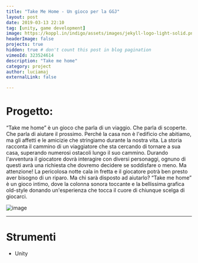 ```yaml
---
title: "Take Me Home - Un gioco per la GGJ"
layout: post
date: 2019-03-13 22:10
tag: [unity, game development]
image: https://koppl.in/indigo/assets/images/jekyll-logo-light-solid.png
headerImage: false
projects: true
hidden: true # don't count this post in blog pagination
vimeoId: 323524614
description: "Take me home"
category: project
author: luciamaj
externalLink: false

---
```


# Progetto:
“Take me home” è un gioco che parla di un viaggio. Che parla di scoperte. Che parla di aiutare il prossimo. Perché la casa non è l'edificio che abitiamo, ma gli affetti e le amicizie che stringiamo durante la nostra vita. La storia racconta il cammino di un viaggiatore che sta cercando di tornare a sua casa, superando numerosi ostacoli lungo il suo cammino.
Durando l'avventura il giocatore dovrà interagire con diversi personaggi, ognuno di questi avrà una richiesta che dovremo decidere se soddisfare o meno. 
Ma attenzione! La pericolosa notte cala in fretta e il giocatore potrà ben presto aver bisogno di un riparo. Ma chi sarà disposto ad aiutarlo?
“Take me home” è un gioco intimo, dove la colonna sonora toccante e la bellissima grafica old-style donando un'esperienza che tocca il cuore di chiunque scelga di giocarci.

![image](/assets/images/take-me-home/manifesto.jpg)

---

# Strumenti

- Unity